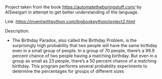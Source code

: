 Project taken from the book https://automatetheboringstuff.com/ by AlSweigart in attempt to get better understanding of the language.

Link :https://inventwithpython.com/bigbookpython/project2.html

Description.
-   The Birthday Paradox, also called the Birthday Problem, is the surprisingly high probability that two people will have the same birthday even in a small group of people. In a group of 70 people, there’s a 99.9 percent chance of two people having a matching birthday. But even in a group as small as 23 people, there’s a 50 percent chance of a matching birthday. This program performs several probability experiments to determine the percentages for groups of different sizes